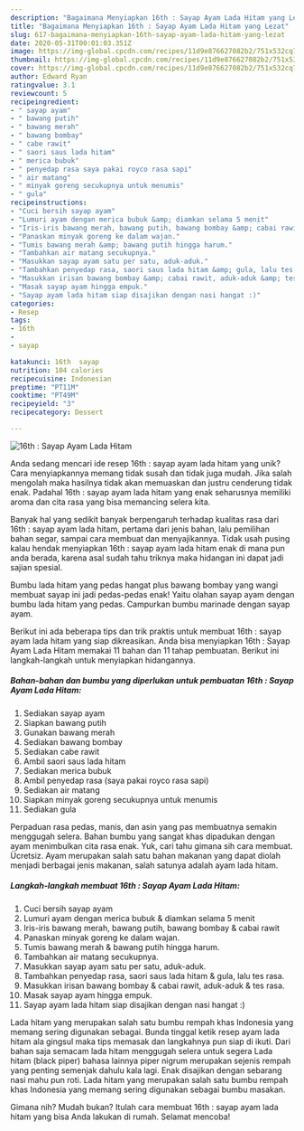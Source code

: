 ```yaml
---
description: "Bagaimana Menyiapkan 16th : Sayap Ayam Lada Hitam yang Lezat"
title: "Bagaimana Menyiapkan 16th : Sayap Ayam Lada Hitam yang Lezat"
slug: 617-bagaimana-menyiapkan-16th-sayap-ayam-lada-hitam-yang-lezat
date: 2020-05-31T00:01:03.351Z
image: https://img-global.cpcdn.com/recipes/11d9e876627082b2/751x532cq70/16th-sayap-ayam-lada-hitam-foto-resep-utama.jpg
thumbnail: https://img-global.cpcdn.com/recipes/11d9e876627082b2/751x532cq70/16th-sayap-ayam-lada-hitam-foto-resep-utama.jpg
cover: https://img-global.cpcdn.com/recipes/11d9e876627082b2/751x532cq70/16th-sayap-ayam-lada-hitam-foto-resep-utama.jpg
author: Edward Ryan
ratingvalue: 3.1
reviewcount: 5
recipeingredient:
- " sayap ayam"
- " bawang putih"
- " bawang merah"
- " bawang bombay"
- " cabe rawit"
- " saori saus lada hitam"
- " merica bubuk"
- " penyedap rasa saya pakai royco rasa sapi"
- " air matang"
- " minyak goreng secukupnya untuk menumis"
- " gula"
recipeinstructions:
- "Cuci bersih sayap ayam"
- "Lumuri ayam dengan merica bubuk &amp; diamkan selama 5 menit"
- "Iris-iris bawang merah, bawang putih, bawang bombay &amp; cabai rawit"
- "Panaskan minyak goreng ke dalam wajan."
- "Tumis bawang merah &amp; bawang putih hingga harum."
- "Tambahkan air matang secukupnya."
- "Masukkan sayap ayam satu per satu, aduk-aduk."
- "Tambahkan penyedap rasa, saori saus lada hitam &amp; gula, lalu tes rasa."
- "Masukkan irisan bawang bombay &amp; cabai rawit, aduk-aduk &amp; tes rasa."
- "Masak sayap ayam hingga empuk."
- "Sayap ayam lada hitam siap disajikan dengan nasi hangat :)"
categories:
- Resep
tags:
- 16th
- 
- sayap

katakunci: 16th  sayap 
nutrition: 104 calories
recipecuisine: Indonesian
preptime: "PT11M"
cooktime: "PT49M"
recipeyield: "3"
recipecategory: Dessert

---
```



![16th : Sayap Ayam Lada Hitam](https://img-global.cpcdn.com/recipes/11d9e876627082b2/751x532cq70/16th-sayap-ayam-lada-hitam-foto-resep-utama.jpg)

Anda sedang mencari ide resep 16th : sayap ayam lada hitam yang unik? Cara menyiapkannya memang tidak susah dan tidak juga mudah. Jika salah mengolah maka hasilnya tidak akan memuaskan dan justru cenderung tidak enak. Padahal 16th : sayap ayam lada hitam yang enak seharusnya memiliki aroma dan cita rasa yang bisa memancing selera kita.

Banyak hal yang sedikit banyak berpengaruh terhadap kualitas rasa dari 16th : sayap ayam lada hitam, pertama dari jenis bahan, lalu pemilihan bahan segar, sampai cara membuat dan menyajikannya. Tidak usah pusing kalau hendak menyiapkan 16th : sayap ayam lada hitam enak di mana pun anda berada, karena asal sudah tahu triknya maka hidangan ini dapat jadi sajian spesial.

Bumbu lada hitam yang pedas hangat plus bawang bombay yang wangi membuat sayap ini jadi pedas-pedas enak! Yaitu olahan sayap ayam dengan bumbu lada hitam yang pedas. Campurkan bumbu marinade dengan sayap ayam.


Berikut ini ada beberapa tips dan trik praktis untuk membuat 16th : sayap ayam lada hitam yang siap dikreasikan. Anda bisa menyiapkan 16th : Sayap Ayam Lada Hitam memakai 11 bahan dan 11 tahap pembuatan. Berikut ini langkah-langkah untuk menyiapkan hidangannya.

<!--inarticleads1-->

##### Bahan-bahan dan bumbu yang diperlukan untuk pembuatan 16th : Sayap Ayam Lada Hitam:

1. Sediakan  sayap ayam
1. Siapkan  bawang putih
1. Gunakan  bawang merah
1. Sediakan  bawang bombay
1. Sediakan  cabe rawit
1. Ambil  saori saus lada hitam
1. Sediakan  merica bubuk
1. Ambil  penyedap rasa (saya pakai royco rasa sapi)
1. Sediakan  air matang
1. Siapkan  minyak goreng secukupnya untuk menumis
1. Sediakan  gula


Perpaduan rasa pedas, manis, dan asin yang pas membuatnya semakin menggugah selera. Bahan bumbu yang sangat khas dipadukan dengan ayam menimbulkan cita rasa enak. Yuk, cari tahu gimana sih cara membuat. Ücretsiz. Ayam merupakan salah satu bahan makanan yang dapat diolah menjadi berbagai jenis makanan, salah satunya adalah ayam lada hitam. 

<!--inarticleads2-->

##### Langkah-langkah membuat 16th : Sayap Ayam Lada Hitam:

1. Cuci bersih sayap ayam
1. Lumuri ayam dengan merica bubuk &amp; diamkan selama 5 menit
1. Iris-iris bawang merah, bawang putih, bawang bombay &amp; cabai rawit
1. Panaskan minyak goreng ke dalam wajan.
1. Tumis bawang merah &amp; bawang putih hingga harum.
1. Tambahkan air matang secukupnya.
1. Masukkan sayap ayam satu per satu, aduk-aduk.
1. Tambahkan penyedap rasa, saori saus lada hitam &amp; gula, lalu tes rasa.
1. Masukkan irisan bawang bombay &amp; cabai rawit, aduk-aduk &amp; tes rasa.
1. Masak sayap ayam hingga empuk.
1. Sayap ayam lada hitam siap disajikan dengan nasi hangat :)


Lada hitam yang merupakan salah satu bumbu rempah khas Indonesia yang memang sering digunakan sebagai. Bunda tinggal ketik resep ayam lada hitam ala gingsul maka tips memasak dan langkahnya pun siap di ikuti. Dari bahan saja semacam lada hitam menggugah selera untuk segera Lada hitam (black piper) bahasa lainnya piper nigrum merupakan sejenis rempah yang penting semenjak dahulu kala lagi. Enak disajikan dengan sebarang nasi mahu pun roti. Lada hitam yang merupakan salah satu bumbu rempah khas Indonesia yang memang sering digunakan sebagai bumbu masakan. 

Gimana nih? Mudah bukan? Itulah cara membuat 16th : sayap ayam lada hitam yang bisa Anda lakukan di rumah. Selamat mencoba!
